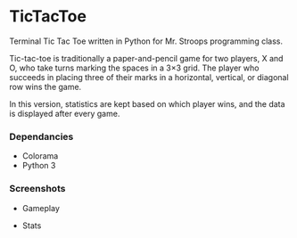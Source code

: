 # TicTacToe
Terminal Tic Tac Toe written in Python for Mr. Stroops programming class.

Tic-tac-toe is traditionally a paper-and-pencil game for 
two players, X and O, who take turns marking the spaces in
a 3×3 grid. The player who succeeds in placing three of 
their marks in a horizontal, vertical, or diagonal row 
wins the game.

In this version, statistics are kept based on which player wins, and the data is displayed after every game.

### Dependancies
- Colorama
- Python 3

### Screenshots
- Gameplay

- Stats
